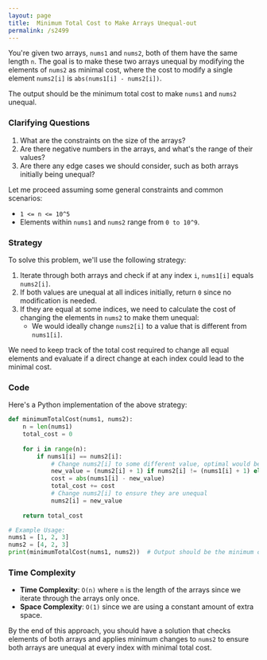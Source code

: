 ```yaml
---
layout: page
title:  Minimum Total Cost to Make Arrays Unequal-out
permalink: /s2499
---
```


You're given two arrays, `nums1` and `nums2`, both of them have the same length `n`. The goal is to make these two arrays unequal by modifying the elements of `nums2` as minimal cost, where the cost to modify a single element `nums2[i]` is `abs(nums1[i] - nums2[i])`.

The output should be the minimum total cost to make `nums1` and `nums2` unequal.

### Clarifying Questions

1. What are the constraints on the size of the arrays? 
2. Are there negative numbers in the arrays, and what's the range of their values?
3. Are there any edge cases we should consider, such as both arrays initially being unequal?

Let me proceed assuming some general constraints and common scenarios:

- `1 <= n <= 10^5`
- Elements within `nums1` and `nums2` range from `0 to 10^9`.

### Strategy

To solve this problem, we'll use the following strategy:

1. Iterate through both arrays and check if at any index `i`, `nums1[i]` equals `nums2[i]`.
2. If both values are unequal at all indices initially, return `0` since no modification is needed.
3. If they are equal at some indices, we need to calculate the cost of changing the elements in `nums2` to make them unequal:
   - We would ideally change `nums2[i]` to a value that is different from `nums1[i]`.
   
We need to keep track of the total cost required to change all equal elements and evaluate if a direct change at each index could lead to the minimal cost.

### Code

Here's a Python implementation of the above strategy:

```python
def minimumTotalCost(nums1, nums2):
    n = len(nums1)
    total_cost = 0
    
    for i in range(n):
        if nums1[i] == nums2[i]:
            # Change nums2[i] to some different value, optimal would be the minimum cost
            new_value = (nums2[i] + 1) if nums2[i] != (nums1[i] + 1) else (nums2[i] - 1)
            cost = abs(nums1[i] - new_value)
            total_cost += cost
            # Change nums2[i] to ensure they are unequal
            nums2[i] = new_value
    
    return total_cost

# Example Usage:
nums1 = [1, 2, 3]
nums2 = [4, 2, 3]
print(minimumTotalCost(nums1, nums2))  # Output should be the minimum cost to make arrays unequal
```

### Time Complexity

- **Time Complexity**: `O(n)` where `n` is the length of the arrays since we iterate through the arrays only once.
- **Space Complexity**: `O(1)` since we are using a constant amount of extra space.

By the end of this approach, you should have a solution that checks elements of both arrays and applies minimum changes to `nums2` to ensure both arrays are unequal at every index with minimal total cost.